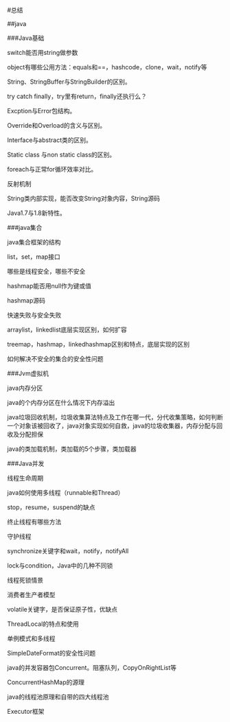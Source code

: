 #总结
  
##java

###Java基础

   switch能否用string做参数
   
   object有哪些公用方法：equals和==，hashcode，clone，wait，notify等
   
   String、StringBuffer与StringBuilder的区别。
   
   try catch finally，try里有return，finally还执行么？
   
   Excption与Error包结构。
   
   Override和Overload的含义与区别。
   
   Interface与abstract类的区别。
   
   Static class 与non static class的区别。
   
   foreach与正常for循环效率对比。
   
   反射机制
   
   String类内部实现，能否改变String对象内容，String源码
   
   Java1.7与1.8新特性。
   
###java集合
  
  java集合框架的结构
  
  list，set，map接口
  
  哪些是线程安全，哪些不安全
  
  hashmap能否用null作为键或值
  
  hashmap源码
  
  快速失败与安全失败
  
  arraylist，linkedlist底层实现区别，如何扩容
  
  treemap，hashmap，linkedhashmap区别和特点，底层实现的区别
  
  如何解决不安全的集合的安全性问题
  
###Jvm虚拟机

  java内存分区
  
  java的个内存分区在什么情况下内存溢出
  
  java垃圾回收机制，垃圾收集算法特点及工作在哪一代，分代收集策略，如何判断一个对象该被回收了，java对象实现如何自救，java的垃圾收集器，内存分配与回收及分配担保
  
  java的类加载机制，类加载的5个步骤，类加载器
  
###Java并发

  线程生命周期
  
  java如何使用多线程（runnable和Thread）
  
  stop，resume，suspend的缺点
  
  终止线程有哪些方法
  
  守护线程
  
  synchronize关键字和wait，notify，notifyAll
  
  lock与condition，Java中的几种不同锁
  
  线程死锁情景
  
  消费者生产者模型
  
  volatile关键字，是否保证原子性，优缺点
  
  ThreadLocal的特点和使用
  
  单例模式和多线程
  
  SimpleDateFormat的安全性问题
  
  java的并发容器包Concurrent。阻塞队列，CopyOnRightList等
  
  ConcurrentHashMap的源理
  
  java的线程池原理和自带的四大线程池
  
  Executor框架
  
  
  
  
  

  
